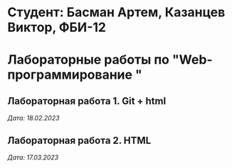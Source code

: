 # Студент: Басман Артем, Казанцев Виктор, ФБИ-12

# Лабораторные работы по "Web-программирование "

## Лабораторная работа 1. Git + html

*Дата: 18.02.2023*

## Лабораторная работа 2. HTML

*Дата: 17.03.2023*
